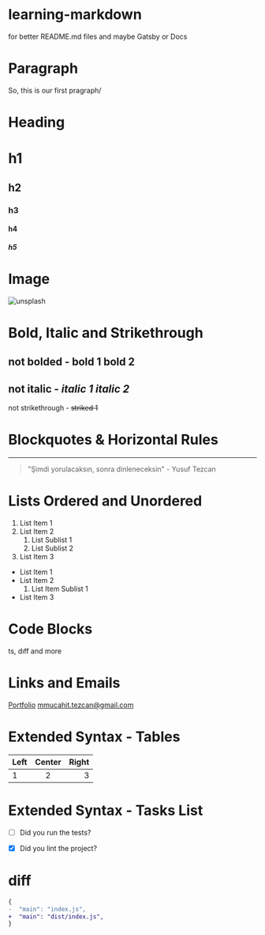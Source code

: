 # learning-markdown
for better README.md files and maybe Gatsby or Docs

# Paragraph
So, this is our first pragraph/


# Heading
# h1
## h2
### h3
#### h4
##### h5


# Image
![unsplash](https://images.unsplash.com/photo-1581422521308-126e2f139ea7?ixid=MXwxMjA3fDB8MHxwaG90by1wYWdlfHx8fGVufDB8fHw%3D&ixlib=rb-1.2.1&auto=format&fit=crop&w=634&q=80)


# Bold, Italic and Strikethrough
not bolded - **bold 1** __bold 2__
---
not italic - _italic 1_ *italic 2*
---
not strikethrough - ~~striked 1~~


# Blockquotes & Horizontal Rules
--- 
> "Şimdi yorulacaksın, sonra dinleneceksin" - Yusuf Tezcan


# Lists Ordered and Unordered
1. List Item 1
2. List Item 2
    1. List Sublist 1
    2. List Sublist 2
3. List Item 3

- List Item 1
- List Item 2
    1. List Item Sublist 1
- List Item 3


# Code Blocks
ts, dıff and more


# Links and Emails
[Portfolio](https://focusthen.tech")
<mmucahit.tezcan@gmail.com>


# Extended Syntax - Tables
| Left | Center | Right |
| :--- | :----: | ----: |
| 1    | 2      | 3     |


# Extended Syntax - Tasks List
- [ ] Did you run the tests?
- [x] Did you lint the project?


# diff 
```diff
{
-  "main": "index.js",
+  "main": "dist/index.js",
}
```
